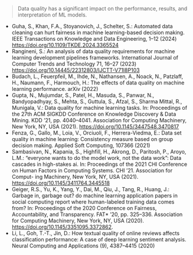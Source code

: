 > Data quality has a significant impact on the performance, results, and interpretation of ML models.

- Guha, S., Khan, F.A., Stoyanovich, J., Schelter, S.: Automated data
cleaning can hurt fairness in machine learning-based decision making.
IEEE Transactions on Knowledge and Data Engineering, 1–12 (2024)
https://doi.org/10.1109/TKDE.2024.3365524
- Rangineni, S.: An analysis of data quality requirements for machine learning development pipelines frameworks. International Journal of Computer
Trends and Technology 71, 16–27 (2023) https://doi.org/10.14445/22312803/IJCTT-V71I8P103
- Budach, L., Feuerpfeil, M., Ihde, N., Nathansen, A., Noack, N., Patzlaff,
H., Naumann, F., Harmouch, H.: The effects of data quality on machine
learning performance. arXiv (2022)
- Gupta, N., Mujumdar, S., Patel, H., Masuda, S., Panwar, N., Bandyopadhyay, S., Mehta, S., Guttula, S., Afzal, S., Sharma Mittal, R., Munigala, V.: Data quality for machine learning tasks. In: Proceedings of the
27th ACM SIGKDD Conference on Knowledge Discovery & Data Mining. KDD ’21, pp. 4040–4041. Association for Computing Machinery, New
York, NY, USA (2021). https://doi.org/10.1145/3447548.3470817
- Fenza, G., Gallo, M., Loia, V., Orciuoli, F., Herrera-Viedma, E.: Data set quality in machine learning: Consistency measure based on group decision making. Applied Soft Computing, 107366 (2021)
- Sambasivan, N., Kapania, S., Highfill, H., Akrong, D., Paritosh, P., Aroyo, L.M.: “everyone wants to do the model work, not the data work”: Data
cascades in high-stakes ai. In: Proceedings of the 2021 CHI Conference on Human Factors in Computing Systems. CHI ’21. Association for Comput-
ing Machinery, New York, NY, USA (2021). https://doi.org/10.1145/3411764.3445518
- Geiger, R.S., Yu, K., Yang, Y., Dai, M., Qiu, J., Tang, R., Huang, J.:
Garbage in, garbage out? do machine learning application papers in social computing report where human-labeled training data comes from?
In: Proceedings of the 2020 Conference on Fairness, Accountability, and Transparency. FAT* ’20, pp. 325–336. Association for Computing Machinery, New York, NY, USA (2020). https://doi.org/10.1145/3351095.3372862.
- Li, L., Goh, T.-T., Jin, D.: How textual quality of online reviews affects classification performance: A case of deep learning sentiment analysis. Neural Computing and Applications (9), 4387–4415 (2020)


